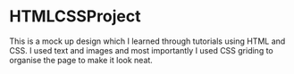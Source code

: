 # HTMLCSSProject
This is a mock up design which I learned through tutorials using HTML and CSS. I used text and images and most importantly I used CSS griding to organise the page to make it look neat. 
